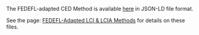 The FEDEFL-adapted CED Method is available [here](https://app.box.com/s/rmexmxi3dycgsj82wu5unomvpt2ky9cn) in JSON-LD file format.

See the page: [FEDEFL-Adapted LCI & LCIA Methods](https://github.com/uslci-admin/uslci-content/wiki/FEDEFL-Adapted-LCI-&-LCIA-Methods) for details on these files.
